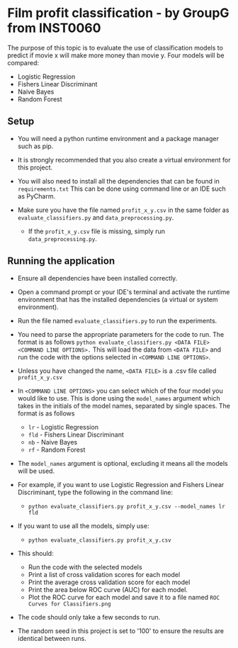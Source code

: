 # Film profit classification - by GroupG from INST0060

The purpose of this topic is to evaluate the use of 
classification models to predict if movie x will
make more money than movie y. Four models will be compared:

* Logistic Regression
* Fishers Linear Discriminant
* Naive Bayes
* Random Forest

## Setup
* You will need a python runtime environment and a package manager such as pip.
* It is strongly recommended that you also
create a virtual environment for this project.

* You will also need to install all the dependencies that can be found in `requirements.txt`
This can be done using command line or an IDE such as PyCharm.

* Make sure you have the file named `profit_x_y.csv` in the same folder as 
  `evaluate_classifiers.py` and `data_preprocessing.py`.
  * If the `profit_x_y.csv` file is missing, simply run `data_preprocessing.py`.


## Running the application

* Ensure all dependencies have been installed correctly.
* Open a command prompt or your IDE's terminal and activate the runtime
environment that has the installed dependencies (a virtual or system environment).

* Run the file named `evaluate_classifiers.py` to run the experiments.
* You need to parse the appropriate parameters for the code to run.
The format is as follows `python evaluate_classifiers.py <DATA FILE> <COMMAND LINE OPTIONS>.`
This will load the data from `<DATA FILE>` and run the code with
the options selected in `<COMMAND LINE OPTIONS>`.
* Unless you have changed the name, `<DATA FILE>` is a .csv file called `profit_x_y.csv`
* In `<COMMAND LINE OPTIONS>` you can select which of the four model you would like to use.
This is done using the `model_names` argument which takes in the initials of the model names,
separated by single spaces. The format is as follows
  * `lr` - Logistic Regression
  * `fld` - Fishers Linear Discriminant
  * `nb` - Naive Bayes
  * `rf` - Random Forest
* The `model_names` argument is optional, excluding it means
all the models will be used.

* For example, if you want to use Logistic Regression 
 and Fishers Linear Discriminant, type the following in the command line:
  * `python evaluate_classifiers.py profit_x_y.csv --model_names lr fld`
* If you want to use all the models, simply use:
  * `python evaluate_classifiers.py profit_x_y.csv`
  
* This should:
  * Run the code with the selected models
  * Print a list of cross validation scores for each model
  * Print the average cross validation score for each model
  * Print the area below ROC curve (AUC) for each model.
  * Plot the ROC curve for each model and save it to a file named `ROC Curves for Classifiers.png`

* The code should only take a few seconds to run.

* The random seed in this project is set to '100' to ensure 
the results are identical between runs.

